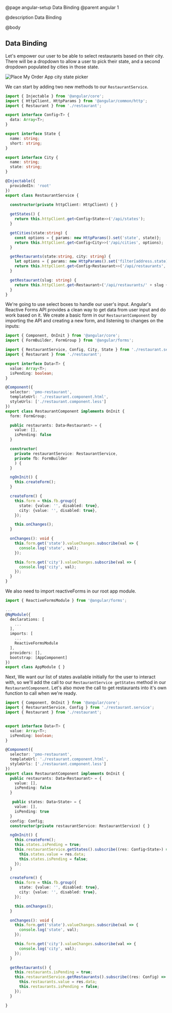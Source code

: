 @page angular-setup Data Binding
@parent angular 1

@description Data Binding

@body

## Data Binding

Let's empower our user to be able to select restaurants based on their city. There will be a dropdown to allow a user to pick their state, and a second dropdown populated by cities in those state. 

![Place My Order App city state picker](../static/img/restaurant-list.png "Place My Order App city state picker")

We can start by adding two new methods to our ``RestaurantService``. 

```typescript
import { Injectable } from '@angular/core';
import { HttpClient, HttpParams } from '@angular/common/http';
import { Restaurant } from './restaurant';

export interface Config<T> {
  data: Array<T>;
}

export interface State {
  name: string;
  short: string;
}

export interface City {
  name: string;
  state: string;
}

@Injectable({
  providedIn: 'root'
})
export class RestaurantService {

  constructor(private httpClient: HttpClient) { }
  
  getStates() {
    return this.httpClient.get<Config<State>>('/api/states');
  }

  getCities(state:string) {
    const options = { params: new HttpParams().set('state', state)};
    return this.httpClient.get<Config<City>>('/api/cities', options);
  }

  getRestaurants(state:string, city: string) {
    let options = { params: new HttpParams().set('filter[address.state]', state).set('filter[address.city]', city) };
    return this.httpClient.get<Config<Restaurant>>('/api/restaurants', options);
  }

  getRestaurant(slug: string) {
    return this.httpClient.get<Restaurant>('/api/restaurants/' + slug + '?');
  }
}
```

We're going to use select boxes to handle our user's input. Angular's Reactive Forms API provides a clean way to get data from user input and do work based on it. We create a basic form in our `RestaurantComponent` by importing the API and creating a new form, and listening to changes on the inputs:

```typescript
import { Component, OnInit } from '@angular/core';
import { FormBuilder, FormGroup } from '@angular/forms';

import { RestaurantService, Config, City, State } from './restaurant.service';
import { Restaurant } from './restaurant';

export interface Data<T> {
  value: Array<T>;
  isPending: boolean;
}

@Component({
  selector: 'pmo-restaurant',
  templateUrl: './restaurant.component.html',
  styleUrls: ['./restaurant.component.less']
})
export class RestaurantComponent implements OnInit {
  form: FormGroup;

  public restaurants: Data<Restaurant> = {
    value: [],
    isPending: false
  }

  constructor(
    private restaurantService: RestaurantService,
    private fb: FormBuilder
    ) {
  }

  ngOnInit() {
    this.createForm();
  }

  createForm() {
    this.form = this.fb.group({
      state: {value: '', disabled: true},
      city: {value: '', disabled: true},
    });

    this.onChanges();
  }

  onChanges(): void {
    this.form.get('state').valueChanges.subscribe(val => {
      console.log('state', val);
    });

    this.form.get('city').valueChanges.subscribe(val => {
      console.log('city', val);
    });
  }
}
```

We also need to import reactiveForms in our root app module.

```typescript
import { ReactiveFormsModule } from '@angular/forms';

...
@NgModule({
  declarations: [
    ...
  ],
  imports: [
    ...
    ReactiveFormsModule
  ],
  providers: [],
  bootstrap: [AppComponent]
})
export class AppModule { }
```

Next, We want our list of states available initially for the user to interact with, so we'll add the call to our `RestaurantService getStates` method in our `RestaurantComponent`. Let's also move the call to get restaurants into it's own function to call when we're ready. 

```typescript
import { Component, OnInit } from '@angular/core';
import { RestaurantService, Config } from './restaurant.service';
import { Restaurant } from './restaurant';


export interface Data<T> {
  value: Array<T>;
  isPending: boolean;
}

@Component({
  selector: 'pmo-restaurant',
  templateUrl: './restaurant.component.html',
  styleUrls: ['./restaurant.component.less']
})
export class RestaurantComponent implements OnInit {
  public restaurants: Data<Restaurant> = {
    value: [],
    isPending: false
  }

   public states: Data<State> = {
    value: [],
    isPending: true
  }
  config: Config;
  constructor(private restaurantService: RestaurantService) { }

  ngOnInit() {
    this.createForm();
    this.states.isPending = true;
    this.restaurantService.getStates().subscribe((res: Config<State>) => {
      this.states.value = res.data;
      this.states.isPending = false;
    });
  }

  createForm() {
    this.form = this.fb.group({
      state: {value: '', disabled: true},
      city: {value: '', disabled: true},
    });

    this.onChanges();
  }

  onChanges(): void {
    this.form.get('state').valueChanges.subscribe(val => {
      console.log('state', val);
    });

    this.form.get('city').valueChanges.subscribe(val => {
      console.log('city', val);
    });
  }

  getRestaurants() {
    this.restaurants.isPending = true;
    this.restaurantService.getRestaurants().subscribe((res: Config) => {
      this.restaurants.value = res.data;
      this.restaurants.isPending = false;
    });
  }

}
```